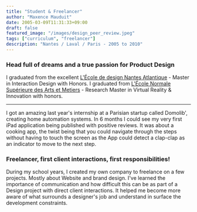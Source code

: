 ```yaml
---
title: "Student & Freelancer"
author: "Maxence Mauduit"
date: 2005-03-09T11:31:33+09:00
draft: false
featured_image: "/images/design_peer_review.jpeg"
tags: ["curriculum", "freelancer"]
description: "Nantes / Laval / Paris - 2005 to 2010"
---
```

### Head full of dreams and a true passion for Product Design
I graduated from the excellent [L'École de design Nantes Atlantique](https://wwww.lecolededesign.com) - Master in Interaction Design with Honors.
I graduated from [L'École Normale Supérieure des Arts et Metiers](https://artsetmetiers.fr/en) - Research Master in Virtual Reality & Innovation with honors.

---
I got an amazing last year's internship at a Parisian startup called Domolib', creating home automation systems. In 6 months I could see my very first iPad application being published with positive reviews. It was about a cooking app, the twist being that you could navigate through the steps without having to touch the screen as the App could detect a clap-clap as an indicator to move to the next step.

### Freelancer, first client interactions, first responsibilities!
During my school years, I created my own company to freelance on a few projects. Mostly about Website and brand design. I've learned the importance of communication and how difficult this can be as part of a Design project with direct client interactions. It helped me become more aware of what surrounds a designer's job and understand in surface the development constraints.